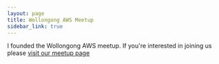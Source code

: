 ```yaml
---
layout: page
title: Wollongong AWS Meetup
sidebar_link: true
---
```


I founded the Wollongong AWS meetup. If you're interested in joining us please [visit our meetup page](https://www.meetup.com/aws-wollongong/)